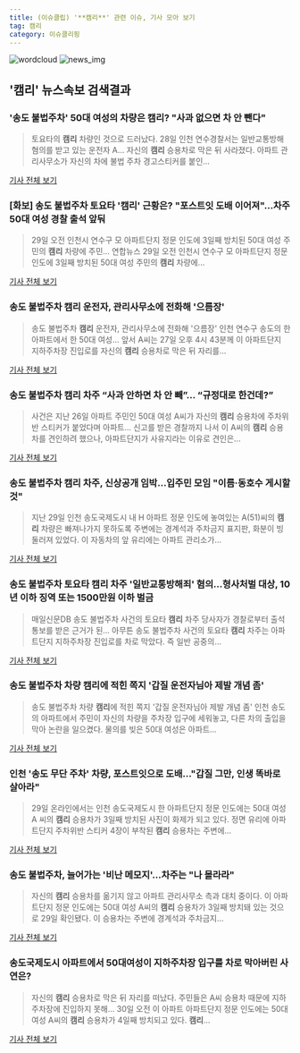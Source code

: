 ```yaml
---
title: (이슈클립) '**캠리**' 관련 이슈, 기사 모아 보기
tag: 캠리
category: 이슈클리핑
---
```

![wordcloud](https://s3.ap-northeast-2.amazonaws.com/lyrics101-wordcloud/2018-08-30-1535599176.png)
![news_img](https://user-images.githubusercontent.com/42597476/44507050-1206f400-a6e4-11e8-8d98-7ffbfebb353f.png)
## **'**캠리**'** 뉴스속보 검색결과
### '송도 불법주차' 50대 여성의 차량은 **캠리**? "사과 없으면 차 안 뺀다"

>토요타의 **캠리** 차량인 것으로 드러났다. 28일 인천 연수경찰서는 일반교통방해 혐의를 받고 있는 운전자 A... 자신의 **캠리** 승용차로 막은 뒤 사라졌다. 아파트 관리사무소가 자신의 차에 불법 주차 경고스티커를 붙인...

<a href="http://www.sedaily.com/NewsView/1S3K8NP13F" target="_blank">기사 전체 보기</a>

### [화보] 송도 불법주차 토요타 '**캠리**' 근황은? "포스트잇 도배 이어져"…차주 50대 여성 경찰 출석 앞둬

>29일 오전 인천시 연수구 모 아파트단지 정문 인도에 3일째 방치된 50대 여성 주민의 **캠리** 차량에 주민... 연합뉴스 29일 오전 인천시 연수구 모 아파트단지 정문 인도에 3일째 방치된 50대 여성 주민의 **캠리** 차량에...

<a href="http://news.imaeil.com/ITCar/2018083010483636929" target="_blank">기사 전체 보기</a>

### 송도 불법주차 **캠리** 운전자, 관리사무소에 전화해 '으름장'

>송도 불법주차 **캠리** 운전자, 관리사무소에 전화해 '으름장' 인천 연수구 송도의 한 아파트에서 한 50대 여성... 앞서 A씨는 27일 오후 4시 43분께 이 아파트단지 지하주차장 진입로를 자신의 **캠리** 승용차로 막은 뒤 자리를...

<a href="http://news20.busan.com/controller/newsController.jsp?newsId=20180830000105" target="_blank">기사 전체 보기</a>

### 송도 불법주차 **캠리** 차주 “사과 안하면 차 안 빼”… “규정대로 한건데?”

>사건은 지난 26일 아파트 주민인 50대 여성 A씨가 자신의 **캠리** 승용차에 주차위반 스티커가 붙었다며 아파트... 신고를 받은 경찰까지 나서 이 A씨의 **캠리** 승용차를 견인하려 했으나, 아파트단지가 사유지라는 이유로 견인은...

<a href="http://www.kookje.co.kr/news2011/asp/newsbody.asp?code=0300&key=20180830.99099014052" target="_blank">기사 전체 보기</a>

### 송도 불법주차 **캠리** 차주, 신상공개 임박…입주민 모임 "이름·동호수 게시할 것"

>지난 29일 인천 송도국제도시 내 H 아파트 정문 인도에 놓여있는 A(51)씨의 **캠리** 차량은 빠져나가지 못하도록 주변에는 경계석과 주차금지 표지판, 화분이 빙 둘러져 있었다. 이 자동차의 앞 유리에는 아파트 관리소가...

<a href="http://news.hankyung.com/article/2018083030237" target="_blank">기사 전체 보기</a>

### 송도 불법주차 토요타 **캠리** 차주 '일반교통방해죄' 혐의…형사처벌 대상, 10년 이하 징역 또는 1500만원 이하 벌금

>매일신문DB 송도 불법주차 사건의 토요타 **캠리** 차주 당사자가 경찰로부터 출석 통보를 받은 근거가 된... 아무튼 송도 불법주차 사건의 토요타 **캠리** 차주는 아파트단지 지하주차장 진입로를 차로 막았다. 즉 일반 공중의...

<a href="http://news.imaeil.com/ITCar/2018083011444182878" target="_blank">기사 전체 보기</a>

### 송도 불법주차 차량 **캠리**에 적힌 쪽지 '갑질 운전자님아 제발 개념 좀'

>송도 불법주차 차량 **캠리**에 적힌 쪽지 '갑질 운전자님아 제발 개념 좀' 인천 송도의 아파트에서 주민이 자신의 차량을 주차장 입구에 세워놓고, 다른 차의 출입을 막아 논란을 일으켰다. 물의를 빚은 50대 여성은 아파트...

<a href="http://news20.busan.com/controller/newsController.jsp?newsId=20180830000084" target="_blank">기사 전체 보기</a>

### 인천 '송도 무단 주차' 차량, 포스트잇으로 도배…"갑질 그만, 인생 똑바로 살아라"

>29일 온라인에서는 인천 송도국제도시 한 아파트단지 정문 인도에는 50대 여성 A 씨의 **캠리** 승용차가 3일째 방치된 사진이 화제가 되고 있다. 정면 유리에 아파트단지 주차위반 스티커 4장이 부착된 **캠리** 승용차는 주변에...

<a href="http://www.etoday.co.kr/news/section/newsview.php?idxno=1657743" target="_blank">기사 전체 보기</a>

### 송도 불법주차, 늘어가는 '비난 메모지'…차주는 "나 몰라라"

>자신의 **캠리** 승용차를 옮기지 않고 아파트 관리사무소 측과 대치 중이다. 이 아파트단지 정문 인도에는 50대 여성 A씨의 **캠리** 승용차가 3일째 방치돼 있는 것으로 29일 확인됐다. 이 승용차는 주변에 경계석과 주차금지...

<a href="http://news.wowtv.co.kr/NewsCenter/News/Read?articleId=A201808300266&t=NN" target="_blank">기사 전체 보기</a>

### 송도국제도시 아파트에서 50대여성이 지하주차장 입구를 차로 막아버린 사연은?

>자신의 **캠리** 승용차로 막은 뒤 자리를 떠났다. 주민들은 A씨 승용차 때문에 지하주차장에 진입하지 못해... 30일 오전 이 아파트 아파트단지 정문 인도에는 50대 여성 A씨의 **캠리** 승용차가 4일째 방치되고 있다. **캠리**...

<a href="http://www.ajunews.com/view/20180830100927147" target="_blank">기사 전체 보기</a>


